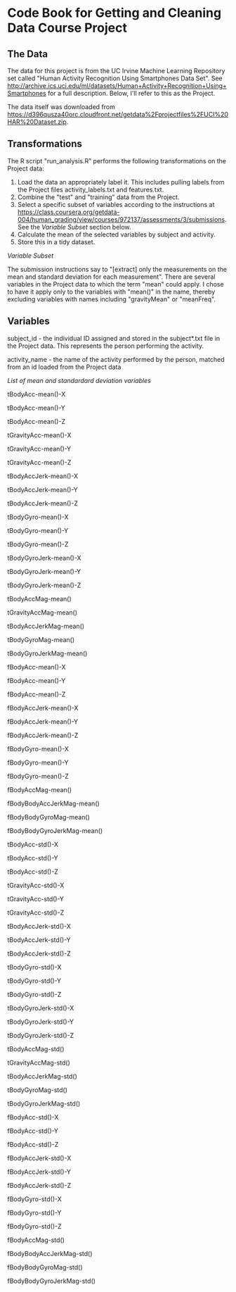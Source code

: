Code Book for Getting and Cleaning Data Course Project
========================================================

The Data
--------

The data for this project is from the UC Irvine Machine Learning Repository set called "Human Activity Recognition Using Smartphones Data Set". See http://archive.ics.uci.edu/ml/datasets/Human+Activity+Recognition+Using+Smartphones for a full description. Below, I'll refer to this as the Project. 

The data itself was downloaded from https://d396qusza40orc.cloudfront.net/getdata%2Fprojectfiles%2FUCI%20HAR%20Dataset.zip. 

Transformations
---------------

The R script "run_analysis.R" performs the following transformations on the Project data:

1. Load the data an appropriately label it. This includes pulling labels from the Project files activity_labels.txt and features.txt. 
2. Combine the "test" and "training" data from the Project. 
3. Select a specific subset of variables according to the instructions at https://class.coursera.org/getdata-004/human_grading/view/courses/972137/assessments/3/submissions. See the *Variable Subset* section below.
4. Calculate the mean of the selected variables by subject and activity.
5. Store this in a tidy dataset. 

*Variable Subset*

The submission instructions say to "[extract] only the measurements on the mean and standard deviation for each measurement". There are several variables in the Project data to which the term "mean" could apply. I chose to have it apply only to the variables with "mean()" in the name, thereby excluding variables with names including "gravityMean" or "meanFreq".


Variables 
---------

subject_id - the individual ID assigned and stored in the subject*.txt file in the Project data. This represents the person performing the activity.

activity_name - the name of the activity performed by the person, matched from an id loaded from the Project data

*List of mean and standardard deviation variables*

tBodyAcc-mean()-X    

tBodyAcc-mean()-Y          

tBodyAcc-mean()-Z          

tGravityAcc-mean()-X       

tGravityAcc-mean()-Y       

tGravityAcc-mean()-Z       

tBodyAccJerk-mean()-X      

tBodyAccJerk-mean()-Y      

tBodyAccJerk-mean()-Z      

tBodyGyro-mean()-X         

tBodyGyro-mean()-Y         

tBodyGyro-mean()-Z         

tBodyGyroJerk-mean()-X     

tBodyGyroJerk-mean()-Y     

tBodyGyroJerk-mean()-Z     

tBodyAccMag-mean()         

tGravityAccMag-mean()      

tBodyAccJerkMag-mean()     

tBodyGyroMag-mean()        

tBodyGyroJerkMag-mean()    

fBodyAcc-mean()-X          

fBodyAcc-mean()-Y          

fBodyAcc-mean()-Z          

fBodyAccJerk-mean()-X      

fBodyAccJerk-mean()-Y      

fBodyAccJerk-mean()-Z      

fBodyGyro-mean()-X         

fBodyGyro-mean()-Y         

fBodyGyro-mean()-Z         

fBodyAccMag-mean()         

fBodyBodyAccJerkMag-mean() 

fBodyBodyGyroMag-mean()    

fBodyBodyGyroJerkMag-mean()

tBodyAcc-std()-X           

tBodyAcc-std()-Y           

tBodyAcc-std()-Z           

tGravityAcc-std()-X        

tGravityAcc-std()-Y        

tGravityAcc-std()-Z        

tBodyAccJerk-std()-X       

tBodyAccJerk-std()-Y       

tBodyAccJerk-std()-Z       

tBodyGyro-std()-X          

tBodyGyro-std()-Y          

tBodyGyro-std()-Z          

tBodyGyroJerk-std()-X      

tBodyGyroJerk-std()-Y      

tBodyGyroJerk-std()-Z      

tBodyAccMag-std()          

tGravityAccMag-std()       

tBodyAccJerkMag-std()      

tBodyGyroMag-std()         

tBodyGyroJerkMag-std()     

fBodyAcc-std()-X           

fBodyAcc-std()-Y           

fBodyAcc-std()-Z           

fBodyAccJerk-std()-X       

fBodyAccJerk-std()-Y       

fBodyAccJerk-std()-Z       

fBodyGyro-std()-X          

fBodyGyro-std()-Y          

fBodyGyro-std()-Z          

fBodyAccMag-std()          

fBodyBodyAccJerkMag-std()  

fBodyBodyGyroMag-std()     

fBodyBodyGyroJerkMag-std() 



